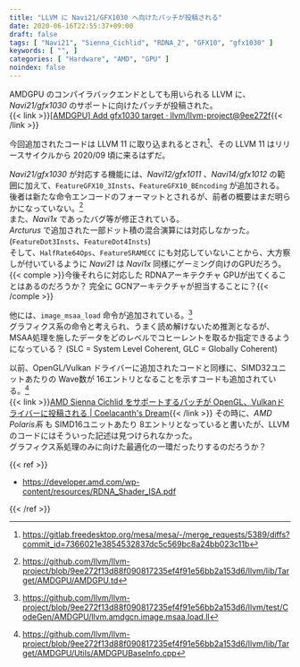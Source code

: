 ```yaml
---
title: "LLVM に Navi21/GFX1030 へ向けたパッチが投稿される"
date: 2020-06-16T22:55:37+09:00
draft: false
tags: [ "Navi21", "Sienna_Cichlid", "RDNA_2", "GFX10", "gfx1030" ]
keywords: [ "", ]
categories: [ "Hardware", "AMD", "GPU" ]
noindex: false
---
```


AMDGPU のコンパイラバックエンドとしても用いられる LLVM に、*Navi21/gfx1030* のサポートに向けたパッチが投稿された。  
{{< link >}}[[AMDGPU] Add gfx1030 target · llvm/llvm-project@9ee272f](https://github.com/llvm/llvm-project/commit/9ee272f13d88f090817235ef4f91e56bb2a153d6){{< /link >}}

今回追加されたコードは LLVM 11 に取り込まれるとされ[^1]、その LLVM 11 はリリースサイクルから 2020/09 頃に来るはずだ。  

[^1]: <https://gitlab.freedesktop.org/mesa/mesa/-/merge_requests/5389/diffs?commit_id=7366021e3854532837dc5c569bc8a24bb023c11b>

*Navi21/gfx1030* が対応する機能には、*Navi12/gfx1011* 、*Navi14/gfx1012* の範囲に加えて、`FeatureGFX10_3Insts`、`FeatureGFX10_BEncoding` が追加される。  
後者は新たな命令エンコードのフォーマットとされるが、前者の概要はまだ明らかになっていない。[^2]  
また、*Navi1x* であったバグ等が修正されている。  
*Arcturus* で追加された一部ドット積の混合演算には対応しなかった。 (`FeatureDot3Insts`、`FeatureDot4Insts`)  
そして、`HalfRate64Ops`、`FeatureSRAMECC` にも対応していないことから、大方察しが付いているように *Navi21* は *Navi1x* 同様にゲーミング向けのGPUだろう。{{< comple >}}今後それらに対応した RDNAアーキテクチャ GPUが出てくることはあるのだろうか？ 完全に GCNアーキテクチャが担当することに？{{< /comple >}}  

[^2]: <https://github.com/llvm/llvm-project/blob/9ee272f13d88f090817235ef4f91e56bb2a153d6/llvm/lib/Target/AMDGPU/AMDGPU.td>

他には、`image_msaa_load` 命令が追加されている。[^3]  
グラフィクス系の命令と考えられ、うまく読め解けないため推測となるが、MSAA処理を施したデータをどのレベルでコヒーレントを取るか指定できるようになっている？ (SLC = System Level Coherent, GLC = Globally Coherent)  

[^3]: <https://github.com/llvm/llvm-project/blob/9ee272f13d88f090817235ef4f91e56bb2a153d6/llvm/test/CodeGen/AMDGPU/llvm.amdgcn.image.msaa.load.ll>

以前、OpenGL/Vulkan ドライバーに追加されたコードと同様に、SIMD32ユニットあたりの Wave数が 16エントリとなることを示すコードも追加されている。[^4]  
{{< link >}}[AMD Sienna Cichlid をサポートするパッチが OpenGL、Vulkanドライバーに投稿される | Coelacanth's Dream](/posts/2020/06/09/amd-sienna-cichlid-oss-umd/){{< /link >}}
その時に、*AMD Polaris系* も SIMD16ユニットあたり 8エントリとなっていると書いたが、LLVM のコードにはそういった記述は見つけられなかった。  
グラフィクス系処理のみに向けた最適化の一環だったりするのだろうか？  

[^4]: <https://github.com/llvm/llvm-project/blob/9ee272f13d88f090817235ef4f91e56bb2a153d6/llvm/lib/Target/AMDGPU/Utils/AMDGPUBaseInfo.cpp>

{{< ref >}}

 * <https://developer.amd.com/wp-content/resources/RDNA_Shader_ISA.pdf>

{{< /ref >}}
